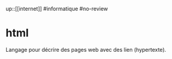up::[[internet]]
#informatique #no-review 
# html
Langage pour décrire des pages web avec des lien (hypertexte).

